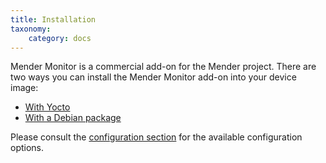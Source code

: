 ```yaml
---
title: Installation
taxonomy:
    category: docs
---
```


Mender Monitor is a commercial add-on for the Mender project. There are
two ways you can install the Mender Monitor add-on into your device image:

* [With Yocto](../../../05.System-updates-Yocto-Project/05.Customize-Mender/docs.md#monitor)
* [With a Debian package](../../../10.Downloads/docs.md#monitor)

Please consult the [configuration section](../20.Monitoring-subsystems/docs.md) 
for the available configuration options.
